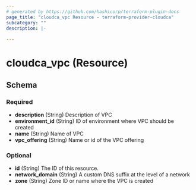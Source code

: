 ```yaml
---
# generated by https://github.com/hashicorp/terraform-plugin-docs
page_title: "cloudca_vpc Resource - terraform-provider-cloudca"
subcategory: ""
description: |-
  
---
```


# cloudca_vpc (Resource)





<!-- schema generated by tfplugindocs -->
## Schema

### Required

- **description** (String) Description of VPC
- **environment_id** (String) ID of environment where VPC should be created
- **name** (String) Name of VPC
- **vpc_offering** (String) Name or id of the VPC offering

### Optional

- **id** (String) The ID of this resource.
- **network_domain** (String) A custom DNS suffix at the level of a network
- **zone** (String) Zone ID or name where the VPC is created


